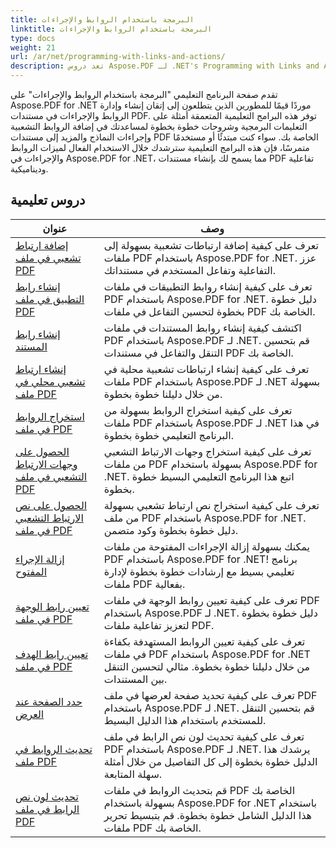 ```yaml
---
title: البرمجة باستخدام الروابط والإجراءات
linktitle: البرمجة باستخدام الروابط والإجراءات
type: docs
weight: 21
url: /ar/net/programming-with-links-and-actions/
description: تعد دروس Aspose.PDF لـ .NET's Programming with Links and Actions موردًا شاملًا لإتقان إنشاء الروابط التفاعلية وإدارتها في مستندات PDF.
---
```

تقدم صفحة البرنامج التعليمي "البرمجة باستخدام الروابط والإجراءات" على Aspose.PDF for .NET موردًا قيمًا للمطورين الذين يتطلعون إلى إتقان إنشاء وإدارة الروابط والإجراءات في مستندات PDF. توفر هذه البرامج التعليمية المتعمقة أمثلة على التعليمات البرمجية وشروحات خطوة بخطوة لمساعدتك في إضافة الروابط التشعبية وإجراءات النماذج والمزيد إلى مستندات PDF الخاصة بك. سواء كنت مبتدئًا أو مستخدمًا متمرسًا، فإن هذه البرامج التعليمية سترشدك خلال الاستخدام الفعال لميزات الروابط والإجراءات في Aspose.PDF for .NET، مما يسمح لك بإنشاء مستندات PDF تفاعلية وديناميكية.

## دروس تعليمية
| عنوان | وصف |
| --- | --- | 
| [إضافة ارتباط تشعبي في ملف PDF](./add-hyperlink/) | تعرف على كيفية إضافة ارتباطات تشعبية بسهولة إلى ملفات PDF باستخدام Aspose.PDF for .NET. عزز التفاعلية وتفاعل المستخدم في مستنداتك. |  
| [إنشاء رابط التطبيق في ملف PDF](./create-application-link/) | تعرف على كيفية إنشاء روابط التطبيقات في ملفات PDF باستخدام Aspose.PDF for .NET. دليل خطوة بخطوة لتحسين التفاعل في ملفات PDF الخاصة بك. |  
| [إنشاء رابط المستند](./create-document-link/) | اكتشف كيفية إنشاء روابط المستندات في ملفات PDF باستخدام Aspose.PDF لـ .NET. قم بتحسين التنقل والتفاعل في مستندات PDF الخاصة بك. |  
| [إنشاء ارتباط تشعبي محلي في ملف PDF](./create-local-hyperlink/) | تعرف على كيفية إنشاء ارتباطات تشعبية محلية في ملفات PDF باستخدام Aspose.PDF لـ .NET بسهولة من خلال دليلنا خطوة بخطوة. |  
| [استخراج الروابط في ملف PDF](./extract-links/) | تعرف على كيفية استخراج الروابط بسهولة من ملفات PDF باستخدام Aspose.PDF لـ .NET في هذا البرنامج التعليمي خطوة بخطوة. |  
| [الحصول على وجهات الارتباط التشعبي في ملف PDF](./get-hyperlink-destinations/) | تعرف على كيفية استخراج وجهات الارتباط التشعبي من ملفات PDF بسهولة باستخدام Aspose.PDF for .NET. اتبع هذا البرنامج التعليمي البسيط خطوة بخطوة. |  
| [الحصول على نص الارتباط التشعبي في ملف PDF](./get-hyperlink-text/) | تعرف على كيفية استخراج نص ارتباط تشعبي بسهولة من ملف PDF باستخدام Aspose.PDF for .NET. دليل خطوة بخطوة وكود متضمن. |  
| [إزالة الإجراء المفتوح](./remove-open-action/) | يمكنك بسهولة إزالة الإجراءات المفتوحة من ملفات PDF باستخدام Aspose.PDF for .NET! برنامج تعليمي بسيط مع إرشادات خطوة بخطوة لإدارة ملفات PDF بفعالية. |  
| [تعيين رابط الوجهة في ملف PDF](./set-destination-link/) | تعرف على كيفية تعيين روابط الوجهة في ملفات PDF باستخدام Aspose.PDF لـ .NET. دليل خطوة بخطوة لتعزيز تفاعلية ملفات PDF. |  
| [تعيين رابط الهدف في ملف PDF](./set-target-link/) | تعرف على كيفية تعيين الروابط المستهدفة بكفاءة في ملفات PDF باستخدام Aspose.PDF for .NET من خلال دليلنا خطوة بخطوة. مثالي لتحسين التنقل بين المستندات. |  
| [حدد الصفحة عند العرض](./specify-page-when-viewing/) | تعرف على كيفية تحديد صفحة لعرضها في ملف PDF باستخدام Aspose.PDF لـ .NET. قم بتحسين التنقل للمستخدم باستخدام هذا الدليل البسيط. |  
| [تحديث الروابط في ملف PDF](./update-links/) | تعرف على كيفية تحديث لون نص الرابط في ملف PDF باستخدام Aspose.PDF لـ .NET. يرشدك هذا الدليل خطوة بخطوة إلى كل التفاصيل من خلال أمثلة سهلة المتابعة. |  
| [تحديث لون نص الرابط في ملف PDF](./update-link-text-color/) | قم بتحديث الروابط في ملفات PDF الخاصة بك بسهولة باستخدام Aspose.PDF for .NET باستخدام هذا الدليل الشامل خطوة بخطوة. قم بتبسيط تحرير ملفات PDF الخاصة بك. |  